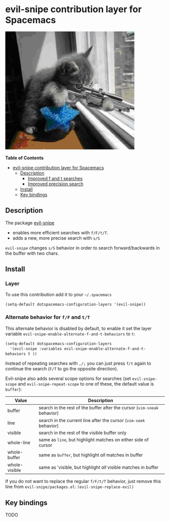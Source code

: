 # evil-snipe contribution layer for Spacemacs

![logo](img/Cat_With_Rifle.jpg)

<!-- markdown-toc start - Don't edit this section. Run M-x markdown-toc/generate-toc again -->
**Table of Contents**

- [evil-snipe contribution layer for Spacemacs](#evil-snipe-contribution-layer-for-spacemacs)
    - [Description](#description)
        - [Improved f and t searches](#improved-f-and-t-searches)
        - [Improved precision search](#improved-precision-search)
    - [Install](#install)
    - [Key bindings](#key-bindings)

<!-- markdown-toc end -->

## Description
The package [evil-snipe](https://github.com/hlissner/evil-snipe)
- enables more efficient searches with `f/F/t/T`.
- adds a new, more precise search with `s/S`

`evil-snipe` changes `s/S` behavior in order to search forward/backwards in the
buffer with two chars.

## Install

### Layer

To use this contribution add it to your `~/.spacemacs`

```elisp
(setq-default dotspacemacs-configuration-layers '(evil-snipe))
```

### Alternate behavior for `f/F` and `t/T`

This alternate behavior is disabled by default, to enable it set the
layer variable `evil-snipe-enable-alternate-f-and-t-behaviors` to `t`:

```elisp
(setq-default dotspacemacs-configuration-layers
  '(evil-snipe :variables evil-snipe-enable-alternate-f-and-t-behaviors t ))
```

Instead of repeating searches with `,/;` you can just press `f/t` again to
continue the search (`F/T` to go the opposite direction). 

Evil-snipe also adds several scope options for searches (set
`evil-snipe-scope` and `evil-snipe-repeat-scope` to one of these, the default
value is `buffer`):

Value            | Description
-----------------|------------------------------------------------------------
buffer           | search in the rest of the buffer after the cursor (`vim-sneak` behavior)
line             | search in the current line after the cursor (`vim-seek` behavior)
visible          | search in the rest of the visible buffer only
whole-line       | same as `line`, but highlight matches on either side of cursor
whole-buffer     | same as `buffer`, but highlight *all* matches in buffer
whole-visible    | same as 'visible, but highlight *all* visible matches in buffer

If you do not want to replace the regular `f/F/t/T` behavior, just
remove this line from `evil-snipe/packages.el`:
`(evil-snipe-replace-evil)`

## Key bindings

TODO
